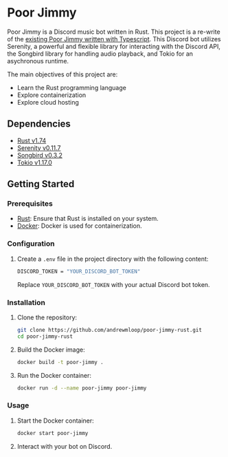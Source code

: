 # Poor Jimmy

Poor Jimmy is a Discord music bot written in Rust. This project is a re-write of the [existing Poor Jimmy written with Typescript](https://github.com/andrewmloop/poor-jimmy). This Discord bot utilizes Serenity, a powerful and flexible library for interacting with the Discord API, the Songbird library for handling audio playback, and Tokio for an asychronous runtime.

The main objectives of this project are:
- Learn the Rust programming language
- Explore containerization
- Explore cloud hosting

## Dependencies

- [Rust v1.74](https://www.rust-lang.org/learn)
- [Serenity v0.11.7](https://docs.rs/serenity/0.11.7/serenity/index.html)
- [Songbird v0.3.2](https://docs.rs/songbird/0.3.2/songbird/struct.Songbird.html)
- [Tokio v1.17.0](https://tokio.rs/)

## Getting Started

### Prerequisites

- [Rust](https://www.rust-lang.org/tools/install): Ensure that Rust is installed on your system.
- [Docker](https://www.docker.com/get-started): Docker is used for containerization.

### Configuration

1. Create a `.env` file in the project directory with the following content:

   ```bash
   DISCORD_TOKEN = "YOUR_DISCORD_BOT_TOKEN"
   ```

   Replace `YOUR_DISCORD_BOT_TOKEN` with your actual Discord bot token.

### Installation

1. Clone the repository:

   ```bash
   git clone https://github.com/andrewmloop/poor-jimmy-rust.git
   cd poor-jimmy-rust
   ```

2. Build the Docker image:

   ```bash
   docker build -t poor-jimmy .
   ```

3. Run the Docker container:

   ```bash
   docker run -d --name poor-jimmy poor-jimmy
   ```

### Usage

1. Start the Docker container:

   ```bash
   docker start poor-jimmy
   ```

2. Interact with your bot on Discord.
